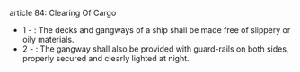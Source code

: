 article 84: Clearing Of Cargo

<ul>
			<li>1 - : The decks and gangways of a ship shall be made free of slippery or oily materials. <ul>
			</ul></li>			<li>2 - : The gangway shall also be provided with guard-rails on both sides, properly secured and clearly lighted at night. <ul>
			</ul></li></ul>